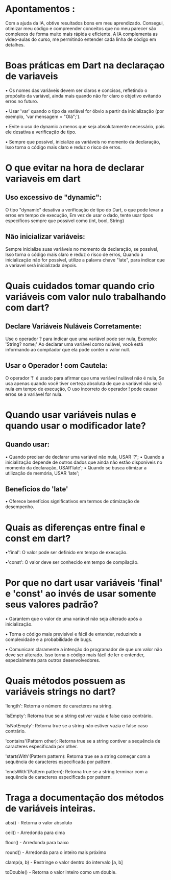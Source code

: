 # Apontamentos :
Com a ajuda da IA, obtive resultados bons em meu aprendizado. Consegui, otimizar meu código e compreender conceitos que no meu parecer são complexos de forma muito mais rápida e eficiente. A IA complementa as video-aulas do curso, me permitindo entender cada linha de código em detalhes.

# Boas práticas em Dart na declaraçao de variaveis

• Os nomes das variáveis devem ser claros e concisos, refletindo o propósito da variável, ainda mais quando não for claro o objetivo evitando erros no futuro.

• Usar 'var' quando o tipo da variável for óbvio a partir da inicialização (por exemplo, 'var mensagem = "Olá";').

• Evite o uso de dynamic a menos que seja absolutamente necessário, pois ele desativa a verificação de tipo.

• Sempre que possível, inicialize as variáveis no momento da declaração, Isso torna o código mais claro e reduz o risco de erros.

# O que evitar na hora de declarar variaveis em dart

## Uso excessivo de "dynamic":
O tipo "dynamic" desativa a verificação de tipo do Dart, o que pode levar a erros em tempo de execução, Em vez de usar o dado, tente usar tipos específicos sempre que possível como (int, bool, String)

## Não inicializar variáveis:

Sempre inicialize suas variáveis no momento da declaração, se possível, Isso torna o código mais claro e reduz o risco de erros, Quando a inicialização não for possível, utilize a palavra chave "late", para indicar que a variavel será inicializada depois.

# Quais cuidados tomar quando crio variáveis com valor nulo trabalhando com dart? 

## Declare Variáveis Nuláveis Corretamente:

Use o operador ? para indicar que uma variável pode ser nula,
Exemplo: 'String? nome;'
Ao declarar uma variável como nulável, você está informando ao compilador que ela pode conter o valor null.

## Usar o Operador ! com Cautela:

O operador '!' é usado para afirmar que uma variável nulável não é nula, Se usa apenas quando você tiver certeza absoluta de que a variável não será nula em tempo de execução, O uso incorreto do operador ! pode causar erros se a variável for nula.

# Quando usar variáveis nulas e quando usar o modificador late? 
## Quando usar:
• Quando precisar de declarar uma variável não nula, USAR '?';
• Quando a inicialização depende de outros dados que ainda não estão disponíveis no momento da declaração, USAR'late';
• Quando se busca otimizar a utilização de memória, USAR 'late';


## Beneficios do 'late'
• Oferece benefícios significativos em termos de otimização de desempenho.

# Quais as diferenças entre final e const em dart? 
•'final': O valor pode ser definido em tempo de execução.

•'const': O valor deve ser conhecido em tempo de compilação.

# Por que no dart usar variáveis 'final' e 'const' ao invés de usar somente seus valores padrão? 

• Garantem que o valor de uma variável não seja alterado após a inicialização.

• Torna o código mais previsível e fácil de entender, reduzindo a complexidade e a probabilidade de bugs.

• Comunicam claramente a intenção do programador de que um valor não deve ser alterado. Isso torna o código mais fácil de ler e entender, especialmente para outros desenvolvedores.

# Quais métodos possuem as variáveis strings no dart?
'length': Retorna o número de caracteres na string.

'isEmpty': Retorna true se a string estiver vazia e false caso contrário.

'isNotEmpty': Retorna true se a string não estiver vazia e false caso contrário.

'contains'(Pattern other): Retorna true se a string contiver a sequência de caracteres especificada por other.

'startsWith'(Pattern pattern): Retorna true se a string começar com a sequência de caracteres especificada por pattern.

'endsWith'(Pattern pattern): Retorna true se a string terminar com a sequência de caracteres especificada por pattern.

# Traga a documentação dos métodos de variáveis inteiras. 

abs() - Retorna o valor absoluto

ceil() - Arredonda para cima

floor() - Arredonda para baixo

round()	- Arredonda para o inteiro mais próximo

clamp(a, b) - Restringe o valor dentro do intervalo [a, b]

toDouble() - Retorna o valor inteiro como um double.

